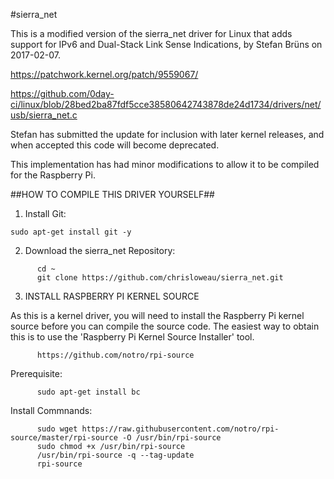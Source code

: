 #sierra_net

This is a modified version of the sierra_net driver for Linux that adds support
for IPv6 and Dual-Stack Link Sense Indications, by Stefan Brüns on 2017-02-07.

https://patchwork.kernel.org/patch/9559067/

https://github.com/0day-ci/linux/blob/28bed2ba87fdf5cce38580642743878de24d1734/drivers/net/usb/sierra_net.c

Stefan has submitted the update for inclusion with later kernel releases, and
when accepted this code will become deprecated.

This implementation has had minor modifications to allow it to be compiled for
the Raspberry Pi.


##HOW TO COMPILE THIS DRIVER YOURSELF##

1. Install Git:
```
sudo apt-get install git -y
```
2. Download the sierra_net Repository:
```
      cd ~
      git clone https://github.com/chrisloweau/sierra_net.git
```
3. INSTALL RASPBERRY PI KERNEL SOURCE

As this is a kernel driver, you will need to install the Raspberry Pi kernel
source before you can compile the source code. The easiest way to obtain this
is to use the 'Raspberry Pi Kernel Source Installer' tool.
```
      https://github.com/notro/rpi-source
```
  Prerequisite:
```
      sudo apt-get install bc
```
  Install Commnands:
```
      sudo wget https://raw.githubusercontent.com/notro/rpi-source/master/rpi-source -O /usr/bin/rpi-source
      sudo chmod +x /usr/bin/rpi-source
      /usr/bin/rpi-source -q --tag-update
      rpi-source
```


